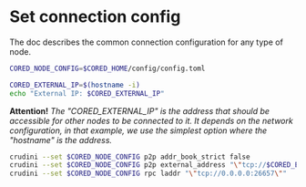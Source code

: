 # Set connection config

The doc describes the common connection configuration for any type of node.

```bash
CORED_NODE_CONFIG=$CORED_HOME/config/config.toml
```

```bash
CORED_EXTERNAL_IP=$(hostname -i)
echo "External IP: $CORED_EXTERNAL_IP"
```

**Attention!** *The "CORED_EXTERNAL_IP" is the address that should be accessible for other nodes to be connected to it.
It depends on the network configuration, in that example, we use the simplest option where the "hostname" is the address.*

```bash
crudini --set $CORED_NODE_CONFIG p2p addr_book_strict false
crudini --set $CORED_NODE_CONFIG p2p external_address "\"tcp://$CORED_EXTERNAL_IP:26656\""
crudini --set $CORED_NODE_CONFIG rpc laddr "\"tcp://0.0.0.0:26657\""
```

